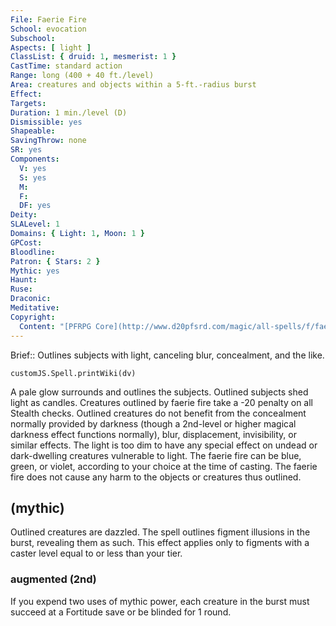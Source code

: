 ```yaml
---
File: Faerie Fire
School: evocation
Subschool: 
Aspects: [ light ]
ClassList: { druid: 1, mesmerist: 1 }
CastTime: standard action
Range: long (400 + 40 ft./level)
Area: creatures and objects within a 5-ft.-radius burst
Effect: 
Targets: 
Duration: 1 min./level (D)
Dismissible: yes
Shapeable: 
SavingThrow: none
SR: yes
Components:
  V: yes
  S: yes
  M: 
  F: 
  DF: yes
Deity: 
SLALevel: 1
Domains: { Light: 1, Moon: 1 }
GPCost: 
Bloodline: 
Patron: { Stars: 2 }
Mythic: yes
Haunt: 
Ruse: 
Draconic: 
Meditative: 
Copyright:
  Content: "[PFRPG Core](http://www.d20pfsrd.com/magic/all-spells/f/faerie-fire)"
---
```

Brief:: Outlines subjects with light, canceling blur, concealment, and the like.

```dataviewjs
customJS.Spell.printWiki(dv)
```

A pale glow surrounds and outlines the subjects. Outlined subjects shed light as candles. Creatures outlined by faerie fire take a -20 penalty on all Stealth checks. Outlined creatures do not benefit from the concealment normally provided by darkness (though a 2nd-level or higher magical darkness effect functions normally), blur, displacement, invisibility, or similar effects. The light is too dim to have any special effect on undead or dark-dwelling creatures vulnerable to light. The faerie fire can be blue, green, or violet, according to your choice at the time of casting. The faerie fire does not cause any harm to the objects or creatures thus outlined.


## (mythic)

Outlined creatures are dazzled. The spell outlines figment illusions in the burst, revealing them as such. This effect applies only to figments with a caster level equal to or less than your tier.


### augmented (2nd)

If you expend two uses of mythic power, each creature in the burst must succeed at a Fortitude save or be blinded for 1 round.
